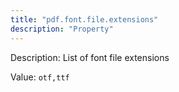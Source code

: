 ```yaml
---
title: "pdf.font.file.extensions"
description: "Property"
---
```


Description: List of font file extensions

Value: `otf,ttf`